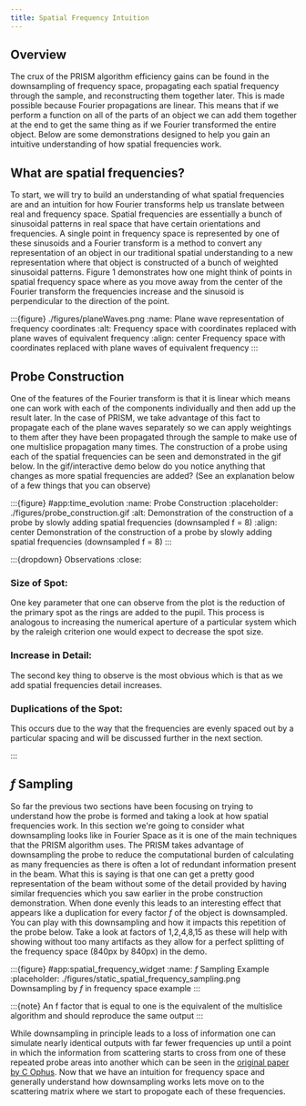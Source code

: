 ```yaml
---
title: Spatial Frequency Intuition
---
```


## Overview
The crux of the PRISM algorithm efficiency gains can be found in the downsampling of frequency space, propagating each spatial frequency through the sample, and reconstructing them together later. This is made possible because Fourier propagations are linear. This means that if we perform a function on all of the parts of an object we can add them together at the end to get the same thing as if we Fourier transformed the entire object. Below are some demonstrations designed to help you gain an intuitive understanding of how spatial frequencies work.

## What are spatial frequencies?
To start, we will try to build an understanding of what spatial frequencies are and an intuition for how Fourier transforms help us translate between real and frequency space. Spatial frequencies are essentially a bunch of sinusoidal patterns in real space that have certain orientations and frequencies. A single point in frequency space is represented by one of these sinusoids and a Fourier transform is a method to convert any representation of an object in our traditional spatial understanding to a new representation where that object is constructed of a bunch of weighted sinusoidal patterns. Figure 1 demonstrates how one might think of points in spatial frequency space where as you move away from the center of the Fourier transform the frequencies increase and the sinusoid is perpendicular to the direction of the point.


:::{figure} ./figures/planeWaves.png
:name: Plane wave representation of frequency coordinates
:alt: Frequency space with coordinates replaced with plane waves of equivalent frequency
:align: center
Frequency space with coordinates replaced with plane waves of equivalent frequency
:::

## Probe Construction
One of the features of the Fourier transform is that it is linear which means one can work with each of the components individually and then add up the result later. In the case of PRISM, we take advantage of this fact to propagate each of the plane waves separately so we can apply weightings to them after they have been propagated through the sample to make use of one multislice propagation many times. The construction of a probe using each of the spatial frequencies can be seen and demonstrated in the gif below. In the gif/interactive demo below do you notice anything that changes as more spatial frequencies are added? (See an explanation below of a few things that you can observe)

:::{figure} #app:time_evolution
:name: Probe Construction
:placeholder: ./figures/probe_construction.gif
:alt: Demonstration of the construction of a probe by slowly adding spatial frequencies (downsampled f = 8)
:align: center
Demonstration of the construction of a probe by slowly adding spatial frequencies (downsampled f = 8)
:::

:::{dropdown} Observations
:close:
### Size of Spot:
One key parameter that one can observe from the plot is the reduction of the primary spot as the rings are added to the pupil. This process is analogous to increasing the numerical aperture of a particular system which by the raleigh criterion one would expect to decrease the spot size.

### Increase in Detail:
The second key thing to observe is the most obvious which is that as we add spatial frequencies detail increases.

### Duplications of the Spot:
This occurs due to the way that the frequencies are evenly spaced out by a particular spacing and will be discussed further in the next section.

:::

## $f$ Sampling
So far the previous two sections have been focusing on trying to understand how the probe is formed and taking a look at how spatial frequencies work. In this section we're going to consider what downsampling looks like in Fourier Space as it is one of the main techniques that the PRISM algorithm uses. The PRISM takes advantage of downsampling the probe to reduce the computational burden of calculating as many frequencies as there is often a lot of redundant information present in the beam. What this is saying is that one can get a pretty good representation of the beam without some of the detail provided by having similar frequencies which you saw earlier in the probe construction demonstration. When done evenly this leads to an interesting effect that appears like a duplication for every factor $f$ of the object is downsampled. You can play with this downsampling and how it impacts this repetition of the probe below. Take a look at factors of 1,2,4,8,15 as these will help with showing without too many artifacts as they allow for a perfect splitting of the frequency space (840px by 840px) in the demo. 

:::{figure} #app:spatial_frequency_widget
:name: $f$ Sampling Example
:placeholder: ./figures/static_spatial_frequency_sampling.png
Downsampling by $f$ in frequency space example
:::

:::{note}
An f factor that is equal to one is the equivalent of the multislice algorithm and should reproduce the same output
:::

While downsampling in principle leads to a loss of information one can simulate nearly identical outputs with far fewer frequencies up until a point in which the information from scattering starts to cross from one of these repeated probe areas into another which can be seen in the [original paper by C Ophus](doi:10.1186/s40679-017-0046-1). Now that we have an intuition for frequency space and generally understand how downsampling works lets move on to the scattering matrix where we start to propogate each of these frequencies.